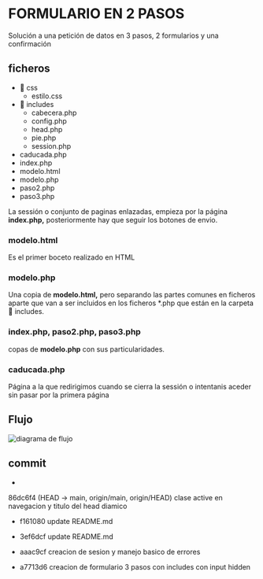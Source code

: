 # FORMULARIO EN 2 PASOS

  

Solución a una petición de datos en 3 pasos, 2 formularios y una confirmación

  

## ficheros

   - 📁 css
	 -  estilo.css 
 - 📂 includes    
	 -  cabecera.php
	 -  config.php
	 -  head.php
	 -  pie.php 	
	 -  session.php 
 - caducada.php 
 - index.php 
 - modelo.html 
 - modelo.php
 - paso2.php 
 - paso3.php

La sessión o conjunto de paginas enlazadas,  empieza por la página **index.php,** posteriormente  hay que seguir los botones de envio.

### modelo.html 
Es el primer boceto realizado en HTML
### modelo.php
Una copia de **modelo.html,** pero separando las partes comunes en ficheros aparte que van a ser incluidos en los  ficheros  *.php que están en la carpeta 📁  includes.
### index.php, paso2.php, paso3.php 
copas de **modelo.php** con sus particularidades. 
### caducada.php 
Página a la que redirigimos cuando se cierra la sessión o intentanis aceder sin pasar por la primera página
## Flujo
![diagrama de flujo](./_doc/FORMUsESION.drawio.png)


  
  

## commit

*

86dc6f4 (HEAD -> main, origin/main, origin/HEAD) clase active en navegacion y titulo del head diamico

* f161080 update README.md

* 3ef6dcf update README.md

* aaac9cf creacion de sesion y manejo basico de errores

* a7713d6 creacion de formulario 3 pasos con includes con input hidden